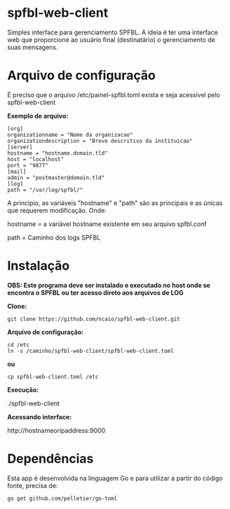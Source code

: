 # spfbl-web-client

Simples interface para gerenciamento SPFBL. A ideia é ter uma interface web que proporcione ao usuário final (destinatário) o gerenciamento de suas mensagens.

# Arquivo de configuração

É preciso que o arquivo /etc/painel-spfbl.toml exista e seja acessível pelo spfbl-web-client

**Exemplo de arquivo:**

```
[org]
organizationname = "Nome da organizacao"
organizationdescription = "Breve descritivo da instituicao"
[server]
hostname = "hostname.domain.tld"
host = "localhost"
port = "9877"
[mail]
admin = "postmaster@domain.tld"
[log]
path = "/var/log/spfbl/"
```
A principio, as variáveis "hostname" e "path" são as principais e as únicas que requerem modificação. 
Onde:

hostname = a variável hostname existente em seu arquivo spfbl.conf

path = Caminho dos logs SPFBL

# Instalação

**OBS: Este programa deve ser instalado e executado no host onde se encontra o SPFBL ou ter acesso direto aos arquivos de LOG**

**Clone:**

```
git clone https://github.com/ncaio/spfbl-web-client.git
```
**Arquivo de configuração:**

```
cd /etc
ln -s /caminho/spfbl-web-client/spfbl-web-client.toml
```

**ou**

```
cp spfbl-web-client.toml /etc
```

**Execução:**

./spfbl-web-client

**Acessando interface:**

http://hostnameoripaddress:9000


# Dependências

Esta app é desenvolvida na linguagem Go e para utilizar a partir do código fonte, precisa de:
```
go get github.com/pelletier/go-toml
```

